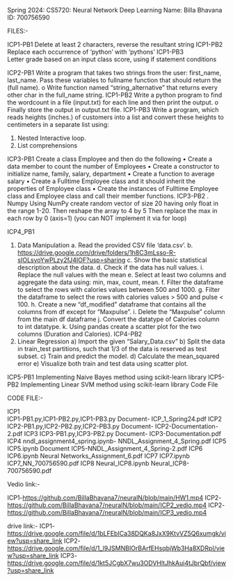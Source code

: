 Spring 2024: CS5720: Neural Network Deep Learning
Name: Billa Bhavana ID: 700756590

FILES:-

ICP1-PB1 
Delete at least 2 characters, reverse the resultant string
ICP1-PB2 
Replace each occurrence of ‘python’ with ‘pythons’
ICP1-PB3  
Letter grade based on an input class score, using if statement conditions

ICP2-PB1 
Write a program that takes two strings from the user: first_name, last_name. Pass these variables to
fullname function that should return the (full name).
o Write function named “string_alternative” that returns every other char in the full_name string.
ICP1-PB2 
Write a python program to find the wordcount in a file (input.txt) for each line and then print the output.
o Finally store the output in output.txt file.
ICP1-PB3 
Write a program, which reads heights (inches.) of customers into a list and convert these
heights to centimeters in a separate list using:
1) Nested Interactive loop.
2) List comprehensions

ICP3-PB1
 Create a class Employee and then do the following
• Create a data member to count the number of Employees
• Create a constructor to initialize name, family, salary, department
• Create a function to average salary
• Create a Fulltime Employee class and it should inherit the properties of Employee 
class
• Create the instances of Fulltime Employee class and Employee class and call their 
member functions.
ICP3-PB2
. Numpy
Using NumPy create random vector of size 20 having only float in the 
range 1-20.
Then reshape the array to 4 by 5
Then replace the max in each row by 0 (axis=1)
(you can NOT implement it via for loop)

ICP4_PB1
1. Data Manipulation
a. Read the provided CSV file ‘data.csv’.
b. https://drive.google.com/drive/folders/1h8C3mLsso-R-sIOLsvoYwPLzy2fJ4IOF?usp=sharing
c. Show the basic statistical description about the data.
d. Check if the data has null values.
i. Replace the null values with the mean
e. Select at least two columns and aggregate the data using: min, max, count, mean.
f. Filter the dataframe to select the rows with calories values between 500 and 1000.
g. Filter the dataframe to select the rows with calories values > 500 and pulse < 100.
h. Create a new “df_modified” dataframe that contains all the columns from df except for
“Maxpulse”.
i. Delete the “Maxpulse” column from the main df dataframe
j. Convert the datatype of Calories column to int datatype.
k. Using pandas create a scatter plot for the two columns (Duration and Calories).
ICP4-PB2
2. Linear Regression
a) Import the given “Salary_Data.csv”
b) Split the data in train_test partitions, such that 1/3 of the data is reserved as test subset.
c) Train and predict the model.
d) Calculate the mean_squared error
e) Visualize both train and test data using scatter plot.

ICP5-PB1
Implementing Naive Bayes method using scikit-learn library
ICP5-PB2
Implementing Linear SVM method using scikit-learn library Code File

CODE FILE:-

ICP1  
ICP1-PB1.py,ICP1-PB2.py,ICP1-PB3.py Document- ICP_1_Spring24.pdf
ICP2  
ICP2-PB1.py,ICP2-PB2.py,ICP2-PB3.py Document- ICP2-Documentation-2.pdf
ICP3
ICP3-PB1.py,ICP3-PB2.py Document- ICP3-Documentation.pdf
ICP4
nndl_assignment4_spring.ipynb- NNDL_Assignment_4_Spring.pdf
ICP5
ICP5.ipynb Document ICP5-NNDL_Assignment_4_Spring-2.pdf
ICP6
ICP6.ipynb Neural Networks_Assignment_6.pdf
ICP7
ICP7.ipynb ICP7_NN_700756590.pdf
ICP8
Neural_ICP8.ipynb Neural_ICP8-700756590.pdf


Vedio link:- 

ICP1-https://github.com/BillaBhavana7/neuralN/blob/main/HW1.mp4
ICP2-https://github.com/BillaBhavana7/neuralN/blob/main/ICP2_vedio.mp4
ICP2-https://github.com/BillaBhavana7/neuralN/blob/main/ICP3_vedio.mp4

drive link:-
ICP1-https://drive.google.com/file/d/1bLFEbICa38DQKa8JxX9KtvVZ5Q6xumgk/view?usp=share_link
ICP2-https://drive.google.com/file/d/1_l9JSMNBIOrBArfEHsqbjWb3Ha8XDRpI/view?usp=share_link
ICP3-https://drive.google.com/file/d/1kt5JCgbX7wu3ODVHltJhkAui4tJbrQbf/view?usp=share_link

